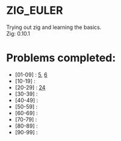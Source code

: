 # ZIG_EULER
Trying out zig and learning the basics.
<br>Zig: 0.10.1

# Problems completed:
* [01-09] : 
    [5](https://github.com/dark-r00t/ZIG_EULER/blob/main/1-9/euler_05/src/main.zig), 
    [6](https://github.com/dark-r00t/ZIG_EULER/blob/main/1-9/euler_06/src/main.zig)
* [10-19] :
    []()
* [20-29] : 
    [24](https://github.com/dark-r00t/ZIG_EULER/blob/main/20-29/euler_24/src/main.zig)
* [30-39] :
    []()
* [40-49] :
    []()
* [50-59] :
    []()
* [60-69] :
    []()
* [70-79] :
    []()
* [80-89] :
    []()
* [90-99] :
    []()
